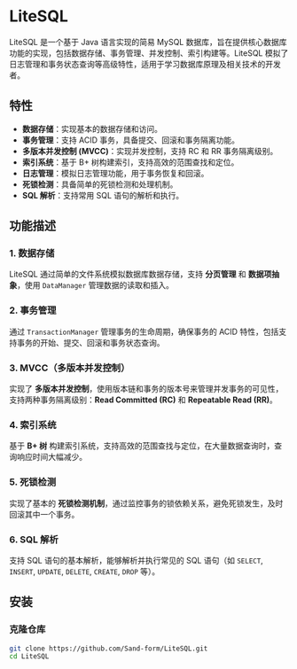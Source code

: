 # LiteSQL

LiteSQL 是一个基于 Java 语言实现的简易 MySQL 数据库，旨在提供核心数据库功能的实现，包括数据存储、事务管理、并发控制、索引构建等。LiteSQL 模拟了日志管理和事务状态查询等高级特性，适用于学习数据库原理及相关技术的开发者。

## 特性

- **数据存储**：实现基本的数据存储和访问。
- **事务管理**：支持 ACID 事务，具备提交、回滚和事务隔离功能。
- **多版本并发控制 (MVCC)**：实现并发控制，支持 RC 和 RR 事务隔离级别。
- **索引系统**：基于 B+ 树构建索引，支持高效的范围查找和定位。
- **日志管理**：模拟日志管理功能，用于事务恢复和回滚。
- **死锁检测**：具备简单的死锁检测和处理机制。
- **SQL 解析**：支持常用 SQL 语句的解析和执行。

## 功能描述

### 1. 数据存储

LiteSQL 通过简单的文件系统模拟数据库数据存储，支持 **分页管理** 和 **数据项抽象**，使用 `DataManager` 管理数据的读取和插入。

### 2. 事务管理

通过 `TransactionManager` 管理事务的生命周期，确保事务的 ACID 特性，包括支持事务的开始、提交、回滚和事务状态查询。

### 3. MVCC（多版本并发控制）

实现了 **多版本并发控制**，使用版本链和事务的版本号来管理并发事务的可见性，支持两种事务隔离级别：**Read Committed (RC)** 和 **Repeatable Read (RR)**。

### 4. 索引系统

基于 **B+ 树** 构建索引系统，支持高效的范围查找与定位，在大量数据查询时，查询响应时间大幅减少。

### 5. 死锁检测

实现了基本的 **死锁检测机制**，通过监控事务的锁依赖关系，避免死锁发生，及时回滚其中一个事务。

### 6. SQL 解析

支持 SQL 语句的基本解析，能够解析并执行常见的 SQL 语句（如 `SELECT`, `INSERT`, `UPDATE`, `DELETE`, `CREATE`, `DROP` 等）。

## 安装

### 克隆仓库

```bash
git clone https://github.com/Sand-form/LiteSQL.git
cd LiteSQL

